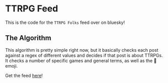 # TTRPG Feed

This is the code for the `TTRPG Folks` feed over on bluesky!

## The Algorithm

This algorithm is pretty simple right now, but it basically checks each post against a regex of different values and decides if that post is about TTRPGs. It checks a number of specific games and general terms, as well as the 🎲 emoji.

Get the feed [here](https://bsky.app/profile/did:plc:iuk433sj23ncu2oo2pfnw7fw/feed/aaabotewjkiv4)!